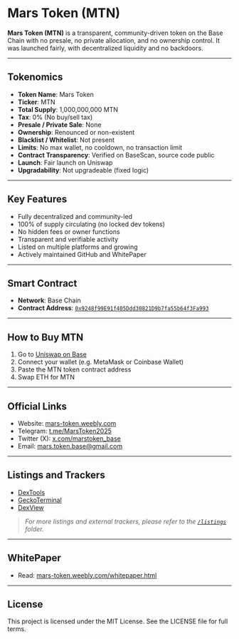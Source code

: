 # Mars Token (MTN)

**Mars Token (MTN)** is a transparent, community-driven token on the Base Chain with no presale, no private allocation, and no ownership control. It was launched fairly, with decentralized liquidity and no backdoors.

---

## Tokenomics

- **Token Name**: Mars Token  
- **Ticker**: MTN  
- **Total Supply**: 1,000,000,000 MTN  
- **Tax**: 0% (No buy/sell tax)  
- **Presale / Private Sale**: None  
- **Ownership**: Renounced or non-existent  
- **Blacklist / Whitelist**: Not present  
- **Limits**: No max wallet, no cooldown, no transaction limit  
- **Contract Transparency**: Verified on BaseScan, source code public  
- **Launch**: Fair launch on Uniswap  
- **Upgradability**: Not upgradeable (fixed logic)

---

## Key Features

- Fully decentralized and community-led  
- 100% of supply circulating (no locked dev tokens)  
- No hidden fees or owner functions  
- Transparent and verifiable activity  
- Listed on multiple platforms and growing  
- Actively maintained GitHub and WhitePaper

---

## Smart Contract

- **Network**: Base Chain  
- **Contract Address**: [`0x9248f99E91f405Ddd30821D9b7fa55b64f3Fa993`](https://basescan.org/token/0x9248f99E91f405Ddd30821D9b7fa55b64f3Fa993)

---

## How to Buy MTN

1. Go to [Uniswap on Base](https://app.uniswap.org)
2. Connect your wallet (e.g. MetaMask or Coinbase Wallet)
3. Paste the MTN token contract address
4. Swap ETH for MTN

---

## Official Links

- Website: [mars-token.weebly.com](https://mars-token.weebly.com)  
- Telegram: [t.me/MarsToken2025](https://t.me/MarsToken2025)  
- Twitter (X): [x.com/marstoken_base](https://x.com/marstoken_base)  
- Email: mars.token.base@gmail.com

---

## Listings and Trackers

- [DexTools](https://www.dextools.io/app/ru/token/marstokenbase?t=1745973216134)  
- [GeckoTerminal](https://www.geckoterminal.com/ru/base/pools/0x60da00747a244277026f3e673933ca0254d0ae41)  
- [DexView](https://www.dexview.com/base/0x9248f99E91f405Ddd30821D9b7fa55b64f3Fa993) 

> *For more listings and external trackers, please refer to the [`/listings`](./listings) folder.*

---

## WhitePaper

- Read: [mars-token.weebly.com/whitepaper.html](https://mars-token.weebly.com/whitepaper.html)

---

## License

This project is licensed under the MIT License. See the LICENSE file for full terms.

